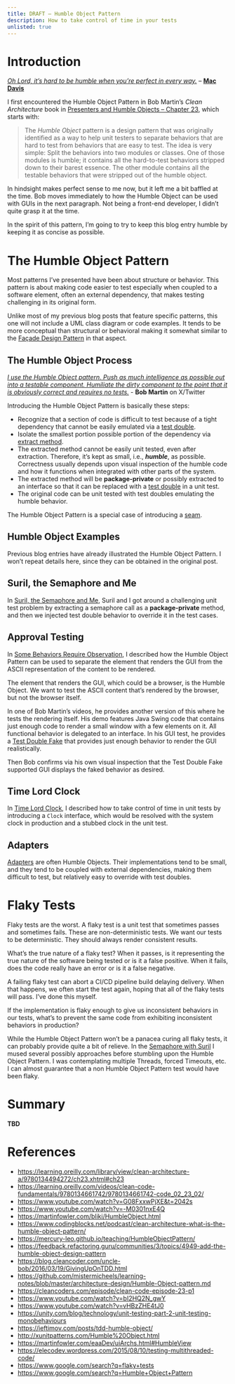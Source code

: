 ```yaml
---
title: DRAFT – Humble Object Pattern
description: How to take control of time in your tests
unlisted: true
---
```


# Introduction
[_Oh Lord, it’s hard to be humble when you’re perfect in every way._](https://www.youtube.com/watch?v=0WTrMuZOZvM) – [__Mac Davis__](https://en.wikipedia.org/wiki/Mac_Davis)

I first encountered the Humble Object Pattern in Bob Martin’s _Clean Architecture_ book in [Presenters and Humble Objects – Chapter 23](https://learning.oreilly.com/library/view/clean-architecture-a/9780134494272/ch23.xhtml#ch23), which starts with:
>The _Humble Object_ pattern is a design pattern that was originally identified as a way to help unit testers to separate behaviors that are hard to test from behaviors that are easy to test. The idea is very simple: Split the behaviors into two modules or classes. One of those modules is humble; it contains all the hard-to-test behaviors stripped down to their barest essence. The other module contains all the testable behaviors that were stripped out of the humble object.

In hindsight makes perfect sense to me now, but it left me a bit baffled at the time. Bob moves immediately to how the Humble Object can be used with GUIs in the next paragraph. Not being a front-end developer, I didn’t quite grasp it at the time.

In the spirit of this pattern, I’m going to try to keep this blog entry humble by keeping it as concise as possible.

# The Humble Object Pattern
Most patterns I’ve presented have been about structure or behavior. This pattern is about making code easier to test especially when coupled to a software element, often an external dependency, that makes testing challenging in its original form.

Unlike most of my previous blog posts that feature specific patterns, this one will not include a UML class diagram or code examples. It tends to be more conceptual than structural or behavioral making it somewhat similar to the [Façade Design Pattern](https://jhumelsine.github.io/2023/10/03/facade-design-pattern.html) in that aspect.

## The Humble Object Process
[_I use the Humble Object pattern. Push as much intelligence as possible out into a testable component. Humiliate the dirty component to the point that it is obviously correct and requires no tests._]( https://x.com/unclebobmartin/status/1122722265651720198) - __Bob Martin__ on X/Twitter

Introducing the Humble Object Pattern is basically these steps:
* Recognize that a section of code is difficult to test because of a tight dependency that cannot be easily emulated via a [test double](https://jhumelsine.github.io/2024/07/02/test-doubles.html).
* Isolate the smallest portion possible portion of the dependency via [extract method](https://jhumelsine.github.io/2025/03/24/legacy-code.html#legacy-code-lacks-seams). 
* The extracted method cannot be easily unit tested, even after extraction. Therefore, it’s kept as small, i.e., ___humble___, as possible. Correctness usually depends upon visual inspection of the humble code and how it functions when integrated with other parts of the system.
* The extracted method will be __package-private__ or possibly extracted to an interface so that it can be replaced with a [test double](https://jhumelsine.github.io/2024/07/02/test-doubles.html) in a unit test.
* The original code can be unit tested with test doubles emulating the humble behavior.

The Humble Object Pattern is a special case of introducing a [seam](https://jhumelsine.github.io/2025/03/24/legacy-code.html#seams).

## Humble Object Examples
Previous blog entries have already illustrated the Humble Object Pattern. I won’t repeat details here, since they can be obtained in the original post.

## Suril, the Semaphore and Me
In [Suril, the Semaphore and Me](https://jhumelsine.github.io/2024/07/08/suril-semaphore.html), Suril and I got around a challenging unit test problem by extracting a semaphore call as a __package-private__ method, and then we injected test double behavior to override it in the test cases.

## Approval Testing
In [Some Behaviors Require Observation](https://jhumelsine.github.io/2025/04/02/approval-testing.html#some-behaviors-require-observation), I described how the Humble Object Pattern can be used to separate the element that renders the GUI from the ASCII representation of the content to be rendered.

The element that renders the GUI, which could be a browser, is the Humble Object. We want to test the ASCII content that’s rendered by the browser, but not the browser itself.

In one of Bob Martin’s videos, he provides another version of this where he tests the rendering itself. His demo features Java Swing code that contains just enough code to render a small window with a few elements on it. All functional behavior is delegated to an interface. In his GUI test, he provides a [Test Double Fake](https://jhumelsine.github.io/2024/07/02/test-doubles.html#fake) that provides just enough behavior to render the GUI realistically.

Then Bob confirms via his own visual inspection that the Test Double Fake supported GUI displays the faked behavior as desired.

## Time Lord Clock
In [Time Lord Clock](https://jhumelsine.github.io/2025/04/08/time-lord.html#time-is-an-external-dependency), I described how to take control of time in unit tests by introducing a `Clock` interface, which would be resolved with the system clock in production and a stubbed clock in the unit test.

## Adapters
[Adapters](https://jhumelsine.github.io/2023/09/29/adapter-design-pattern.html) are often Humble Objects. Their implementations tend to be small, and they tend to be coupled with external dependencies, making them difficult to test, but relatively easy to override with test doubles.

# Flaky Tests
Flaky tests are the worst. A flaky test is a unit test that sometimes passes and sometimes fails. These are non-deterministic tests. We want our tests to be deterministic. They should always render consistent results.

What’s the true nature of a flaky test? When it passes, is it representing the true nature of the software being tested or is it a false positive. When it fails, does the code really have an error or is it a false negative.

A failing flaky test can abort a CI/CD pipeline build delaying delivery. When that happens, we often start the test again, hoping that all of the flaky tests will pass. I’ve done this myself.

If the implementation is flaky enough to give us inconsistent behaviors in our tests, what’s to prevent the same code from exhibiting inconsistent behaviors in production?

While the Humble Object Pattern won’t be a panacea curing all flaky tests, it can probably provide quite a bit of relieve. In the [Semaphore with Suril](https://jhumelsine.github.io/2024/07/08/suril-semaphore.html#the-semaphore) I mused several possibly approaches before stumbling upon the Humble Object Pattern. I was contemplating multiple Threads, forced Timeouts, etc. I can almost guarantee that a non Humble Object Pattern test would have been flaky.

# Summary
__TBD__

# References
* https://learning.oreilly.com/library/view/clean-architecture-a/9780134494272/ch23.xhtml#ch23
* https://learning.oreilly.com/videos/clean-code-fundamentals/9780134661742/9780134661742-code_02_23_02/
* https://www.youtube.com/watch?v=G08FxxwPjXE&t=2042s
* https://www.youtube.com/watch?v=-M0301nxE4Q
* https://martinfowler.com/bliki/HumbleObject.html
* https://www.codingblocks.net/podcast/clean-architecture-what-is-the-humble-object-pattern/
* https://mercury-leo.github.io/teaching/HumbleObjectPattern/
* https://feedback.refactoring.guru/communities/3/topics/4949-add-the-humble-object-design-pattern
* https://blog.cleancoder.com/uncle-bob/2016/03/19/GivingUpOnTDD.html
* https://github.com/mistermicheels/learning-notes/blob/master/architecture-design/Humble-Object-pattern.md
* https://cleancoders.com/episode/clean-code-episode-23-p1
* https://www.youtube.com/watch?v=bI2HQ2N_gwY
* https://www.youtube.com/watch?v=vHBzZHE4tJ0
* https://unity.com/blog/technology/unit-testing-part-2-unit-testing-monobehaviours
* https://ieftimov.com/posts/tdd-humble-object/
* http://xunitpatterns.com/Humble%20Object.html
* https://martinfowler.com/eaaDev/uiArchs.html#HumbleView
* https://elecodev.wordpress.com/2015/08/10/testing-multithreaded-code/
* https://www.google.com/search?q=flaky+tests
* https://www.google.com/search?q=Humble+Object+Pattern 
